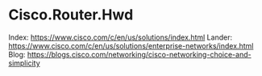 # Cisco.Router.Hwd
Index: https://www.cisco.com/c/en/us/solutions/index.html Lander: https://www.cisco.com/c/en/us/solutions/enterprise-networks/index.html Blog: https://blogs.cisco.com/networking/cisco-networking-choice-and-simplicity
